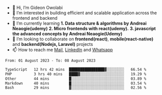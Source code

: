 - 👋 Hi, I’m Gideon Owolabi
- 👀 I’m interested in building efficient and scalable application across the frontend and backend
- 🌱 I’m currently learning <b>1. Data structure & algorithms by Andreai Neaogie(udemy)</b> <b>2. Micro frontends with react(udemy).</b>  <b>3. javascript the advanced concepts by Andreai Neaogie(Udemy)</b>
- 💞️ I’m looking to collaborate on <b>frontend(react)</b>, <b>mobile(react-native)</b> and <b>backend(Nodejs, Laravel)</b> projects
- 📫 How to reach me <a href="mailto:gideoniyin2021@gmail.com">Mail</a>, <a href="https://www.linkedin.com/in/gideon-owolabi-9b667a232/">LinkedIn</a> and <a href="https://wa.me/2348055377085">Whatsapp</a>

<!---
gude1/gude1 is a ✨ special ✨ repository because its `README.md` (this file) appears on your GitHub profile.
You can click the Preview link to take a look at your changes.
--->

<!--START_SECTION:waka-->

```txt
From: 01 August 2023 - To: 08 August 2023

TypeScript   12 hrs 42 mins  ████████████████▓░░░░░░░░   66.54 %
PHP          3 hrs 40 mins   ████▓░░░░░░░░░░░░░░░░░░░░   19.29 %
Other        44 mins         █░░░░░░░░░░░░░░░░░░░░░░░░   03.89 %
Markdown     40 mins         █░░░░░░░░░░░░░░░░░░░░░░░░   03.54 %
Bash         29 mins         ▓░░░░░░░░░░░░░░░░░░░░░░░░   02.56 %
```

<!--END_SECTION:waka-->
